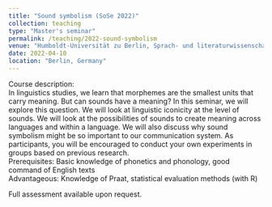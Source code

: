```yaml
---
title: "Sound symbolism (SoSe 2022)"
collection: teaching
type: "Master's seminar"
permalink: /teaching/2022-sound-symbolism
venue: "Humboldt-Universität zu Berlin, Sprach- und literaturwissenschaftliche Fakultät"
date: 2022-04-10
location: "Berlin, Germany"
---
```


Course description:<br>
In linguistics studies, we learn that morphemes are the smallest units that carry meaning. But can sounds have a meaning? In this seminar, we will explore this question. We will look at linguistic iconicity at the level of sounds. We will look at the possibilities of sounds to create meaning across languages and within a language. We will also discuss why sound symbolism might be so important to our communication system. As participants, you will be encouraged to conduct your own experiments in groups based on previous research.<br>
Prerequisites: Basic knowledge of phonetics and phonology, good command of English texts<br>
Advantageous: Knowledge of Praat, statistical evaluation methods (with R)

Full assessment available upon request.
